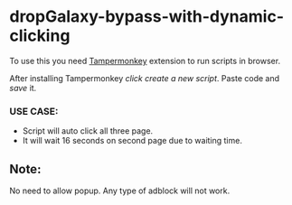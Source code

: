 # dropGalaxy-bypass-with-dynamic-clicking

To use this you need [Tampermonkey](https://www.tampermonkey.net/) extension to run scripts in browser.

After installing Tampermonkey *click create a new script*.
Paste code and *save* it.

### USE CASE:
- Script will auto click all three page.
- It will wait 16 seconds on second page due to waiting time.

## Note: 
No need to allow popup. Any type of adblock will not work.
